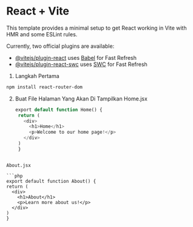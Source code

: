 # React + Vite

This template provides a minimal setup to get React working in Vite with HMR and some ESLint rules.

Currently, two official plugins are available:

- [@vitejs/plugin-react](https://github.com/vitejs/vite-plugin-react/blob/main/packages/plugin-react/README.md) uses [Babel](https://babeljs.io/) for Fast Refresh
- [@vitejs/plugin-react-swc](https://github.com/vitejs/vite-plugin-react-swc) uses [SWC](https://swc.rs/) for Fast Refresh


1. Langkah Pertama

  ```bash
  npm install react-router-dom
  ```
2. Buat File Halaman Yang Akan Di Tampilkan
  Home.jsx

   ```php
   export default function Home() {
    return (
      <div>
        <h1>Home</h1>
        <p>Welcome to our home page!</p>
      </div>
    )
    }
  ```

  About.jsx

```php
export default function About() {
  return (
    <div>
      <h1>About</h1>
      <p>Learn more about us!</p>
    </div>
  )
}
```
